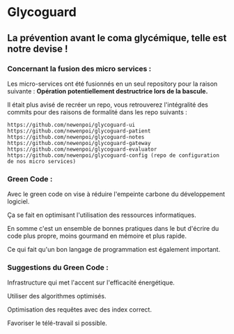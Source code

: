 # Glycoguard
## La prévention avant le coma glycémique, telle est notre devise !

### Concernant la fusion des micro services :

Les micro-services ont été fusionnés en un seul repository pour la raison suivante :
**Opération potentiellement destructrice lors de la bascule.**

Il était plus avisé de recréer un repo, vous retrouverez l'intégralité des commits pour des raisons de formalité dans les repo suivants :

```
https://github.com/newenpoi/glycoguard-ui
https://github.com/newenpoi/glycoguard-patient
https://github.com/newenpoi/glycoguard-notes
https://github.com/newenpoi/glycoguard-gateway
https://github.com/newenpoi/glycoguard-evaluator
https://github.com/newenpoi/glycoguard-config (repo de configuration de nos micro services)
```

### Green Code :

Avec le green code on vise à réduire l'empeinte carbone du développement logiciel.

Ça se fait en optimisant l'utilisation des ressources informatiques.

En somme c'est un ensemble de bonnes pratiques dans le but d'écrire du code plus propre, moins gourmand en mémoire et plus rapide.

Ce qui fait qu'un bon langage de programmation est également important.

### Suggestions du Green Code :

Infrastructure qui met l'accent sur l'efficacité énergétique.

Utiliser des algorithmes optimisés.

Optimisation des requêtes avec des index correct.

Favoriser le télé-travail si possible.
